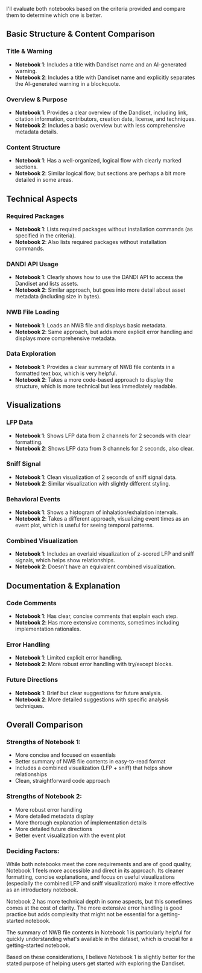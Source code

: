 I'll evaluate both notebooks based on the criteria provided and compare them to determine which one is better.

## Basic Structure & Content Comparison

### Title & Warning
- **Notebook 1**: Includes a title with Dandiset name and an AI-generated warning.
- **Notebook 2**: Includes a title with Dandiset name and explicitly separates the AI-generated warning in a blockquote.

### Overview & Purpose
- **Notebook 1**: Provides a clear overview of the Dandiset, including link, citation information, contributors, creation date, license, and techniques.
- **Notebook 2**: Includes a basic overview but with less comprehensive metadata details.

### Content Structure
- **Notebook 1**: Has a well-organized, logical flow with clearly marked sections.
- **Notebook 2**: Similar logical flow, but sections are perhaps a bit more detailed in some areas.

## Technical Aspects

### Required Packages
- **Notebook 1**: Lists required packages without installation commands (as specified in the criteria).
- **Notebook 2**: Also lists required packages without installation commands.

### DANDI API Usage
- **Notebook 1**: Clearly shows how to use the DANDI API to access the Dandiset and lists assets.
- **Notebook 2**: Similar approach, but goes into more detail about asset metadata (including size in bytes).

### NWB File Loading
- **Notebook 1**: Loads an NWB file and displays basic metadata.
- **Notebook 2**: Same approach, but adds more explicit error handling and displays more comprehensive metadata.

### Data Exploration
- **Notebook 1**: Provides a clear summary of NWB file contents in a formatted text box, which is very helpful.
- **Notebook 2**: Takes a more code-based approach to display the structure, which is more technical but less immediately readable.

## Visualizations

### LFP Data
- **Notebook 1**: Shows LFP data from 2 channels for 2 seconds with clear formatting.
- **Notebook 2**: Shows LFP data from 3 channels for 2 seconds, also clear.

### Sniff Signal
- **Notebook 1**: Clean visualization of 2 seconds of sniff signal data.
- **Notebook 2**: Similar visualization with slightly different styling.

### Behavioral Events
- **Notebook 1**: Shows a histogram of inhalation/exhalation intervals.
- **Notebook 2**: Takes a different approach, visualizing event times as an event plot, which is useful for seeing temporal patterns.

### Combined Visualization
- **Notebook 1**: Includes an overlaid visualization of z-scored LFP and sniff signals, which helps show relationships.
- **Notebook 2**: Doesn't have an equivalent combined visualization.

## Documentation & Explanation

### Code Comments
- **Notebook 1**: Has clear, concise comments that explain each step.
- **Notebook 2**: Has more extensive comments, sometimes including implementation rationales.

### Error Handling
- **Notebook 1**: Limited explicit error handling.
- **Notebook 2**: More robust error handling with try/except blocks.

### Future Directions
- **Notebook 1**: Brief but clear suggestions for future analysis.
- **Notebook 2**: More detailed suggestions with specific analysis techniques.

## Overall Comparison

### Strengths of Notebook 1:
- More concise and focused on essentials
- Better summary of NWB file contents in easy-to-read format
- Includes a combined visualization (LFP + sniff) that helps show relationships
- Clean, straightforward code approach

### Strengths of Notebook 2:
- More robust error handling
- More detailed metadata display
- More thorough explanation of implementation details
- More detailed future directions
- Better event visualization with the event plot

### Deciding Factors:
While both notebooks meet the core requirements and are of good quality, Notebook 1 feels more accessible and direct in its approach. Its cleaner formatting, concise explanations, and focus on useful visualizations (especially the combined LFP and sniff visualization) make it more effective as an introductory notebook. 

Notebook 2 has more technical depth in some aspects, but this sometimes comes at the cost of clarity. The more extensive error handling is good practice but adds complexity that might not be essential for a getting-started notebook.

The summary of NWB file contents in Notebook 1 is particularly helpful for quickly understanding what's available in the dataset, which is crucial for a getting-started notebook.

Based on these considerations, I believe Notebook 1 is slightly better for the stated purpose of helping users get started with exploring the Dandiset.